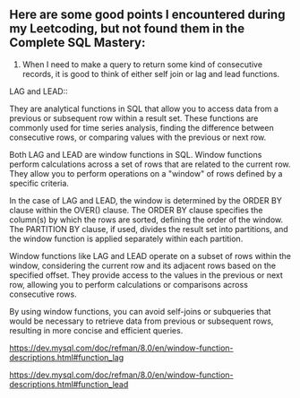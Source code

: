 
## Here are some good points I encountered during my Leetcoding, but not found them in the Complete SQL Mastery:

1. When I need to make a query to return some kind of consecutive records, it is good to think of either self join or lag and lead functions.

LAG and LEAD::

They are analytical functions in SQL that allow you to access data from a previous or subsequent row within a result set. These functions are commonly used for time series analysis, finding the difference between consecutive rows, or comparing values with the previous or next row.

Both LAG and LEAD are window functions in SQL. Window functions perform calculations across a set of rows that are related to the current row. They allow you to perform operations on a "window" of rows defined by a specific criteria.

In the case of LAG and LEAD, the window is determined by the ORDER BY clause within the OVER() clause. The ORDER BY clause specifies the column(s) by which the rows are sorted, defining the order of the window. The PARTITION BY clause, if used, divides the result set into partitions, and the window function is applied separately within each partition.

Window functions like LAG and LEAD operate on a subset of rows within the window, considering the current row and its adjacent rows based on the specified offset. They provide access to the values in the previous or next row, allowing you to perform calculations or comparisons across consecutive rows.

By using window functions, you can avoid self-joins or subqueries that would be necessary to retrieve data from previous or subsequent rows, resulting in more concise and efficient queries.

https://dev.mysql.com/doc/refman/8.0/en/window-function-descriptions.html#function_lag

https://dev.mysql.com/doc/refman/8.0/en/window-function-descriptions.html#function_lead
